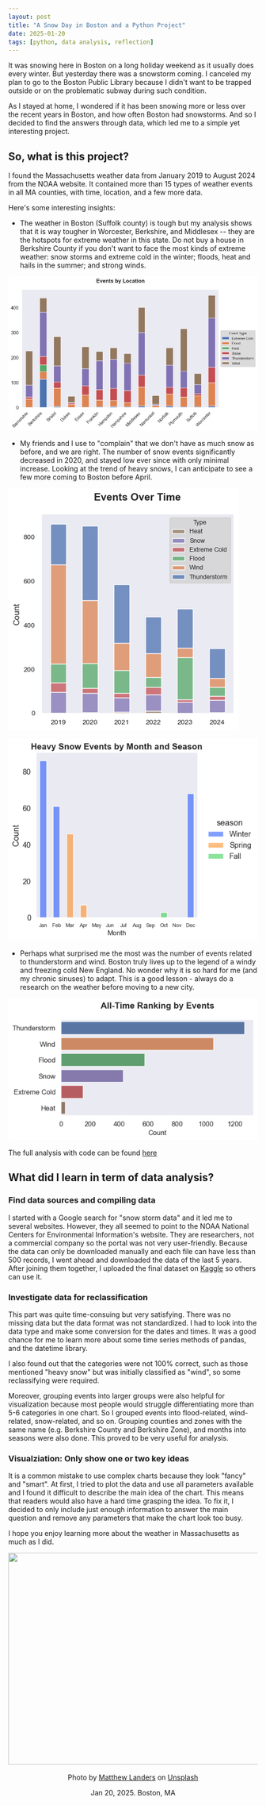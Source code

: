 ```yaml
---
layout: post
title: "A Snow Day in Boston and a Python Project"
date: 2025-01-20
tags: [python, data analysis, reflection]
---
```


It was snowing here in Boston on a long holiday weekend as it usually does every winter. But yesterday there was a snowstorm coming. I canceled my plan to go to the Boston Public Library because I didn't want to be trapped outside or on the problematic subway during such condition. 

As I stayed at home, I wondered if it has been snowing more or less over the recent years in Boston, and how often Boston had snowstorms. And so I decided to find the answers through data, which led me to a simple yet interesting project. 


## So, what is this project?

I found the Massachusetts weather data from January 2019 to August 2024 from the NOAA website. It contained more than 15 types of weather events in all MA counties, with time, location, and a few more data.

Here's some interesting insights: 

- The weather in Boston (Suffolk county) is tough but my analysis shows that it is way tougher in Worcester, Berkshire, and Middlesex -- they are the hotspots for extreme weather in this state. Do not buy a house in Berkshire County if you don't want to face the most kinds of extreme weather: snow storms and extreme cold in the winter; floods, heat and hails in the summer; and strong winds.

![Counties with the most events](https://github.com/Hoale2908/MA_Weather/raw/main/image-2.png)


- My friends and I use to "complain" that we don't have as much snow as before, and we are right. The number of snow events significantly decreased in 2020, and stayed low ever since with only minimal increase. Looking at the trend of heavy snows, I can anticipate to see a few more coming to Boston before April.

![Events over time](https://github.com/Hoale2908/MA_Weather/raw/main/image-1.png)

![Heavy snows](https://github.com/Hoale2908/MA_Weather/raw/main/image-5.png)


- Perhaps what surprised me the most was the number of events related to thunderstorm and wind. Boston truly lives up to the legend of a windy and freezing cold New England. No wonder why it is so hard for me (and my chronic sinuses) to adapt. This is a good lesson - always do a research on the weather before moving to a new city.

![Events by type](https://github.com/Hoale2908/MA_Weather/raw/main/image.png)


The full analysis with code can be found [here](https://github.com/Hoale2908/MA_Weather/tree/main)


## What did I learn in term of data analysis?

### Find data sources and compiling data

I started with a Google search for "snow storm data" and it led me to several websites. However, they all seemed to point to the NOAA National Centers for Environmental Information's website. They are researchers, not a commercial company so the portal was not very user-friendly. Because the data can only be downloaded manually and each file can have less than 500 records, I went ahead and downloaded the data of the last 5 years. After joining them together, I uploaded the final dataset on [Kaggle](https://www.kaggle.com/datasets/hoale2908/massachusetts-weather) so others can use it. 

### Investigate data for reclassification

This part was quite time-consuing but very satisfying. There was no missing data but the data format was not standardized. I had to look into the data type and make some conversion for the dates and times. It was a good chance for me to learn more about some time series methods of pandas, and the datetime library.

I also found out that the categories were not 100% correct, such as those mentioned "heavy snow" but was initially classified as "wind", so some reclassifying were required. 

Moreover, grouping events into larger groups were also helpful for visualization because most people would struggle differentiating more than 5-6 categories in one chart. So I grouped events into flood-related, wind-related, snow-related, and so on. Grouping counties and zones with the same name (e.g. Berkshire County and Berkshire Zone), and months into seasons were also done. This proved to be very useful for analysis. 

### Visualziation: Only show one or two key ideas

It is a common mistake to use complex charts because they look "fancy" and "smart". At first, I tried to plot the data and use all parameters available and I found it difficult to describe the main idea of the chart. This means that readers would also have a hard time grasping the idea. To fix it, I decided to only include just enough information to answer the main question and remove any parameters that make the chart look too busy.


I hope you enjoy learning more about the weather in Massachusetts as much as I did.


<center><img src="/Users/hoale/Code/hoale2908.github.io/assets/img/boston-in-snow.jpg" width="640" height="427">

Photo by <a href="https://unsplash.com/@mlanders87?utm_content=creditCopyText&utm_medium=referral&utm_source=unsplash">Matthew Landers</a> on <a href="https://unsplash.com/photos/aerial-photo-of-brown-concrete-buildings-under-cloudy-sky-v8UgmRa6UDg?utm_content=creditCopyText&utm_medium=referral&utm_source=unsplash">Unsplash</a>

Jan 20, 2025.
Boston, MA </center>